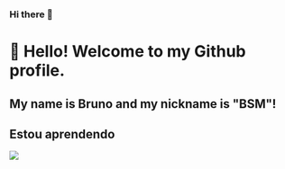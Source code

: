 ### Hi there 👋
# 👋 Hello! Welcome to my Github profile.
## My name is Bruno and my nickname is "BSM"!


## Estou aprendendo

<img src="https://cdn.jsdelivr.net/gh/devicons/devicon/icons/css3/css3-plain.svg" />
          
